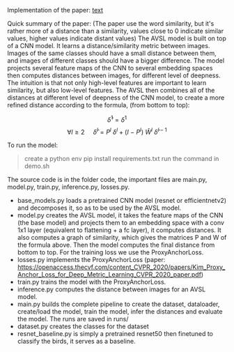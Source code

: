 Implementation of the paper: [text](https://openaccess.thecvf.com/content/CVPR2022/papers/Zhang_Attributable_Visual_Similarity_Learning_CVPR_2022_paper.pdf)

Quick summary of the paper:
(The paper use the word similarity, but it's rather more of a distance than a similarity, values close to 0 indicate similar values, higher values indicate distant values)
The AVSL model is built on top of a CNN model. It learns a distance/similarity metric between images. Images of the same classes should have a small distance between them, and images of different classes should have a bigger difference. The model projects several feature maps of the CNN to several embedding spaces then computes distances between images, for different level of deepness. The intuition is that not only high-level features are important to learn similarity, but also low-level features. The AVSL then combines all of the distances at different level of deepness of the CNN model, to create a more refined distance according to the formula, (from bottom to top):

$$\hat{\delta}^1 = \delta^1 $$
$$ \forall l \geq 2 \ \ \ \ \ \hat{\delta}^l = P^l \ \delta^l + (I \ - \ P^l) \ \hat{W}^l \ \hat{\delta}^{l-1}$$


To run the model:

> create a python env
> pip install requirements.txt
> run the command in demo.sh

The source code is in the folder code, the important files are main.py, model.py, train.py, inference.py, losses.py.

- base_models.py loads a pretrained CNN model (resnet or efficientnetv2) and decomposes it, so as to be used by the AVSL model.
- model.py creates the AVSL model, it takes the feature maps of the CNN (the base model) and projects them to an embedding space
with a conv 1x1 layer (equivalent to flattening + a fc layer), it computes distances. It also computes a graph of similarity, which gives the matrices P and W of the formula above. Then the model computes the final distance from bottom to top. For the training loss we use the ProxyAnchorLoss.
- losses.py implements the ProxyAnchorLoss (paper: https://openaccess.thecvf.com/content_CVPR_2020/papers/Kim_Proxy_Anchor_Loss_for_Deep_Metric_Learning_CVPR_2020_paper.pdf)
- train.py trains the model with the ProxyAnchorLoss.
- inference.py computes the distance between images for an AVSL model.
- main.py builds the complete pipeline to create the dataset, dataloader, create/load the model, train the model, infer the distances and evaluate the model. The runs are saved in runs/
- dataset.py creates the classes for the dataset
- resnet_baseline.py is simply a pretrained resnet50 then finetuned to classify the birds, it serves as a baseline.
  




